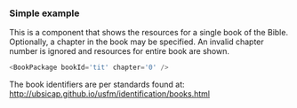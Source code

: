 
### Simple example

This is a component that shows the resources for a single book of the Bible. Optionally, a chapter in the book may be specified. An invalid chapter number is ignored and resources for entire book are shown.

```js
<BookPackage bookId='tit' chapter='0' />
```

The book identifiers are per standards found at:
http://ubsicap.github.io/usfm/identification/books.html

